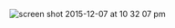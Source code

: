 ![screen shot 2015-12-07 at 10 32 07 pm](https://cloud.githubusercontent.com/assets/8950958/11670361/694d2624-9dcf-11e5-800b-82123ebe4f2a.png)
